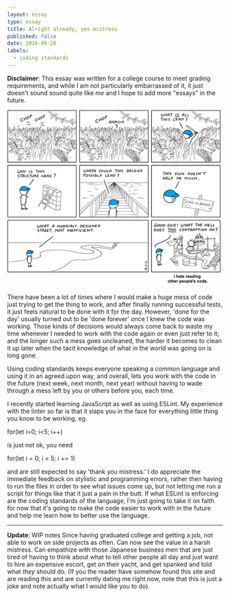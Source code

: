 ```yaml
---
layout: essay
type: essay
title: Alright already, yes mistress
published: false
date: 2016-09-20
labels:
  - coding standards
---
```

__Disclaimer__: This essay was written for a college course to meet grading requirements, and while I am not particularly embarrassed of it, it just doesn't sound sound quite like _me_ and I hope to add more "essays" in the future.

<img class="ui large center spaced image" src="../images/xkcd-other-peoples-code.png">

There have been a lot of times where I would make a huge mess of code just trying to get the thing to work, and after finally running successful tests, it just feels natural to be done with it for the day. However, 'done for the day' usually turned out to be 'done forever' once I knew the code was working. Those kinds of decisions would always come back to waste my time whenever I needed to work with the code again or even just refer to it; and the longer such a mess goes uncleaned, the harder it becomes to clean it up later when the tacit knowledge of what in the world was going on is long gone.

Using coding standards keeps everyone speaking a common language and using it in an agreed upon way, and overall, lets you work with the code in the future (next week, next month, next year) without having to wade through a mess left by you or others before you, each time.

I recently started learning JavaScript as well as using ESLint. My experience with the linter so far is that it slaps you in the face for everything little thing you know to be working, eg.

for(let i=0; i<5; i++)

is just not ok, you need 

for(let i = 0; i < 5: i += 1)
 
and are still expected to say 'thank you mistress.' I do appreciate the immediate feedback on stylistic and programming errors, rather then having to run the files in order to see what issues come up, but not letting me run a script for things like that it just a pain in the butt. If what ESLint is enforcing are the coding standards of the language, I'm just going to take it on faith for now that it's going to make the code easier to work with in the future and help me learn how to better use the language. 

----------
**Update**: WIP notes 
Since having graduated college and getting a job, not able to work on side projects as often.
Can now see the value in a harsh mistress.
Can empathize with those Japanese business men that are just tired of having to think about what to tell other people all day and just want to hire an expensive escort, get on their yacht, and get spanked and told what *they* should do.
(If you the reader have somehow found this site and are reading this and are currently dating me right now, note that this is just a joke and note actually what I would like you to do).
